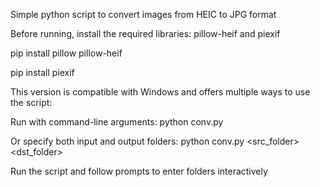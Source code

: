 Simple python script to convert images from HEIC to JPG format

Before running, install the required libraries: pillow-heif and piexif

pip install pillow pillow-heif

pip install piexif

This version is compatible with Windows and offers multiple ways to use the script:

Run with command-line arguments:
python conv.py <src folder>

Or specify both input and output folders:
python conv.py <src_folder> <dst_folder>

Run the script and follow prompts to enter folders interactively
